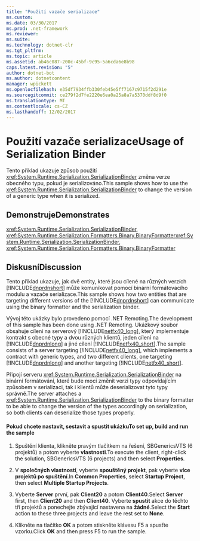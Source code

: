 ```yaml
---
title: "Použití vazače serializace"
ms.custom: 
ms.date: 03/30/2017
ms.prod: .net-framework
ms.reviewer: 
ms.suite: 
ms.technology: dotnet-clr
ms.tgt_pltfrm: 
ms.topic: article
ms.assetid: ab46c087-200c-45bf-9c95-5a6cda6e8b98
caps.latest.revision: "5"
author: dotnet-bot
ms.author: dotnetcontent
manager: wpickett
ms.openlocfilehash: e35df7934ffb330feb45e5ff7167c9715f2d291e
ms.sourcegitcommit: ce279f2d7fe2220e6ea0a25a8a7a5370ddf8d9f0
ms.translationtype: MT
ms.contentlocale: cs-CZ
ms.lasthandoff: 12/02/2017
---
```

# <a name="usage-of-serialization-binder"></a><span data-ttu-id="c5575-102">Použití vazače serializace</span><span class="sxs-lookup"><span data-stu-id="c5575-102">Usage of Serialization Binder</span></span>
<span data-ttu-id="c5575-103">Tento příklad ukazuje způsob použití <xref:System.Runtime.Serialization.SerializationBinder> změna verze obecného typu, pokud je serializováno.</span><span class="sxs-lookup"><span data-stu-id="c5575-103">This sample shows how to use the <xref:System.Runtime.Serialization.SerializationBinder> to change the version of a generic type when it is serialized.</span></span>  
  
## <a name="demonstrates"></a><span data-ttu-id="c5575-104">Demonstruje</span><span class="sxs-lookup"><span data-stu-id="c5575-104">Demonstrates</span></span>  
 <span data-ttu-id="c5575-105"><xref:System.Runtime.Serialization.SerializationBinder>, <xref:System.Runtime.Serialization.Formatters.Binary.BinaryFormatter></span><span class="sxs-lookup"><span data-stu-id="c5575-105"><xref:System.Runtime.Serialization.SerializationBinder>, <xref:System.Runtime.Serialization.Formatters.Binary.BinaryFormatter></span></span>  
  
## <a name="discussion"></a><span data-ttu-id="c5575-106">Diskusní</span><span class="sxs-lookup"><span data-stu-id="c5575-106">Discussion</span></span>  
 <span data-ttu-id="c5575-107">Tento příklad ukazuje, jak dvě entity, které jsou cílené na různých verzích [!INCLUDE[dnprdnshort](../../../../includes/dnprdnshort-md.md)] může komunikovat pomocí binární formátovacího modulu a vazače serializace.</span><span class="sxs-lookup"><span data-stu-id="c5575-107">This sample shows how two entities that are targeting different versions of the [!INCLUDE[dnprdnshort](../../../../includes/dnprdnshort-md.md)] can communicate using the binary formatter and the serialization binder.</span></span>  
  
 <span data-ttu-id="c5575-108">Vývoj této ukázky bylo provedeno pomocí .NET Remoting.</span><span class="sxs-lookup"><span data-stu-id="c5575-108">The development of this sample has been done using .NET Remoting.</span></span> <span data-ttu-id="c5575-109">Ukázkový soubor obsahuje cílení na serverový [!INCLUDE[netfx40_long](../../../../includes/netfx40-long-md.md)], který implementuje kontrakt s obecné typy a dvou různých klientů, jeden cílení na [!INCLUDE[dnprdnlong](../../../../includes/dnprdnlong-md.md)] a jiné cílení [!INCLUDE[netfx40_short](../../../../includes/netfx40-short-md.md)].</span><span class="sxs-lookup"><span data-stu-id="c5575-109">The sample consists of a server targeting [!INCLUDE[netfx40_long](../../../../includes/netfx40-long-md.md)], which implements a contract with generic types, and two different clients, one targeting [!INCLUDE[dnprdnlong](../../../../includes/dnprdnlong-md.md)] and another targeting [!INCLUDE[netfx40_short](../../../../includes/netfx40-short-md.md)].</span></span>  
  
 <span data-ttu-id="c5575-110">Připojí serveru <xref:System.Runtime.Serialization.SerializationBinder> na binární formátování, které bude moci změnit verzi typy odpovídajícím způsobem v serializaci, tak i klientů může deserializovat tyto typy správně.</span><span class="sxs-lookup"><span data-stu-id="c5575-110">The server attaches a <xref:System.Runtime.Serialization.SerializationBinder> to the binary formatter to be able to change the version of the types accordingly on serialization, so both clients can deserialize those types properly.</span></span>  
  
#### <a name="to-set-up-build-and-run-the-sample"></a><span data-ttu-id="c5575-111">Pokud chcete nastavit, sestavit a spustit ukázku</span><span class="sxs-lookup"><span data-stu-id="c5575-111">To set up, build and run the sample</span></span>  
  
1.  <span data-ttu-id="c5575-112">Spuštění klienta, klikněte pravým tlačítkem na řešení, SBGenericsVTS (6 projektů) a potom vyberte **vlastnosti**.</span><span class="sxs-lookup"><span data-stu-id="c5575-112">To execute the client, right-click the solution, SBGenericsVTS (6 projects) and then select **Properties**.</span></span>  
  
2.  <span data-ttu-id="c5575-113">V **společných vlastností**, vyberte **spouštěný projekt**, pak vyberte **více projektů po spuštění**.</span><span class="sxs-lookup"><span data-stu-id="c5575-113">In **Common Properties**, select **Startup Project**, then select **Multiple Startup Projects**.</span></span>  
  
3.  <span data-ttu-id="c5575-114">Vyberte **Server** první, pak **Client20** a potom **Client40**.</span><span class="sxs-lookup"><span data-stu-id="c5575-114">Select **Server** first, then **Client20** and then **Client40**.</span></span> <span data-ttu-id="c5575-115">Vyberte **spustit** akce do těchto tří projektů a ponechejte zbývající nastavena na **žádné**.</span><span class="sxs-lookup"><span data-stu-id="c5575-115">Select the **Start** action to these three projects and leave the rest set to **None**.</span></span>  
  
4.  <span data-ttu-id="c5575-116">Klikněte na tlačítko **OK** a potom stiskněte klávesu F5 a spusťte vzorku.</span><span class="sxs-lookup"><span data-stu-id="c5575-116">Click **OK** and then press F5 to run the sample.</span></span>

